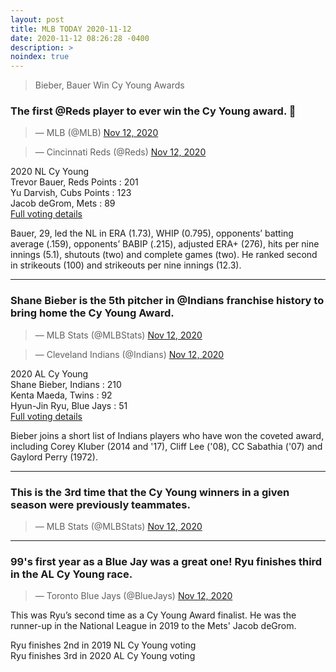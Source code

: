 ```yaml
---
layout: post
title: MLB TODAY 2020-11-12
date: 2020-11-12 08:26:28 -0400
description: >
noindex: true
---
```


> Bieber, Bauer Win Cy Young Awards

### The first @Reds player to ever win the Cy Young award. 👀

<script async src="//platform.twitter.com/widgets.js" charset="utf-8"></script>
<blockquote class="twitter-tweet" data-lang="en">
  &mdash; MLB (@MLB)
  <a href="https://twitter.com/MLB/status/1326674343804473346">Nov 12, 2020</a>
</blockquote>

<script async src="//platform.twitter.com/widgets.js" charset="utf-8"></script>
<blockquote class="twitter-tweet" data-lang="en">
  &mdash; Cincinnati Reds (@Reds)
  <a href="https://twitter.com/Reds/status/1326673437755105280">Nov 12, 2020</a>
</blockquote>

2020 NL Cy Young   
Trevor Bauer, Reds Points : 201   
Yu Darvish, Cubs Points : 123   
Jacob deGrom, Mets : 89   
[Full voting details](https://bbwaa.com/20-nl-cy/)

Bauer, 29, led the NL in ERA (1.73), WHIP (0.795), opponents’ batting average (.159), opponents’ BABIP (.215), adjusted ERA+ (276), hits per nine innings (5.1), shutouts (two) and complete games (two). He ranked second in strikeouts (100) and strikeouts per nine innings (12.3).

---

### Shane Bieber is the 5th pitcher in @Indians franchise history to bring home the Cy Young Award.

<script async src="//platform.twitter.com/widgets.js" charset="utf-8"></script>
<blockquote class="twitter-tweet" data-lang="en">
  &mdash; MLB Stats (@MLBStats)
  <a href="https://twitter.com/MLBStats/status/1326666455887147008">Nov 12, 2020</a>
</blockquote>

<script async src="//platform.twitter.com/widgets.js" charset="utf-8"></script>
<blockquote class="twitter-tweet" data-lang="en">
  &mdash; Cleveland Indians (@Indians)
  <a href="https://twitter.com/Indians/status/1326669711132790784">Nov 12, 2020</a>
</blockquote>

2020 AL Cy Young   
Shane Bieber, Indians : 210   
Kenta Maeda, Twins : 92   
Hyun-Jin Ryu, Blue Jays : 51   
[Full voting details](https://bbwaa.com/20-al-cy/)

Bieber joins a short list of Indians players who have won the coveted award, including Corey Kluber (2014 and '17), Cliff Lee ('08), CC Sabathia ('07) and Gaylord Perry (1972).

---

### This is the 3rd time that the Cy Young winners in a given season were previously teammates.

<script async src="//platform.twitter.com/widgets.js" charset="utf-8"></script>
<blockquote class="twitter-tweet" data-lang="en">
  &mdash; MLB Stats (@MLBStats)
  <a href="https://twitter.com/MLBStats/status/1326675732408406016">Nov 12, 2020</a>
</blockquote>

---

### 99's first year as a Blue Jay was a great one! Ryu finishes third in the AL Cy Young race.

<script async src="//platform.twitter.com/widgets.js" charset="utf-8"></script>
<blockquote class="twitter-tweet" data-lang="en">
  &mdash; Toronto Blue Jays (@BlueJays)
  <a href="https://twitter.com/BlueJays/status/1326665638996226048">Nov 12, 2020</a>
</blockquote>

This was Ryu’s second time as a Cy Young Award finalist. He was the runner-up in the National League in 2019 to the Mets' Jacob deGrom.

Ryu finishes 2nd in 2019 NL Cy Young voting  
Ryu finishes 3rd in 2020 AL Cy Young voting

